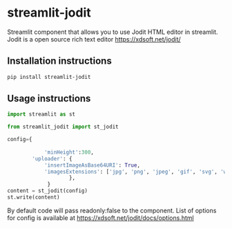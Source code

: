 # streamlit-jodit

Streamlit component that allows you to use Jodit HTML editor in streamlit. Jodit is a open source rich text editor
https://xdsoft.net/jodit/

## Installation instructions

```sh
pip install streamlit-jodit
```

## Usage instructions


```python
import streamlit as st

from streamlit_jodit import st_jodit

config={
            
            'minHeight':300,
        'uploader': {
            'insertImageAsBase64URI': True,
            'imagesExtensions': ['jpg', 'png', 'jpeg', 'gif', 'svg', 'webp']
                    },
             }
content = st_jodit(config)
st.write(content)
```
By default code will pass readonly:false to the component. List of options for config is available at https://xdsoft.net/jodit/docs/options.html